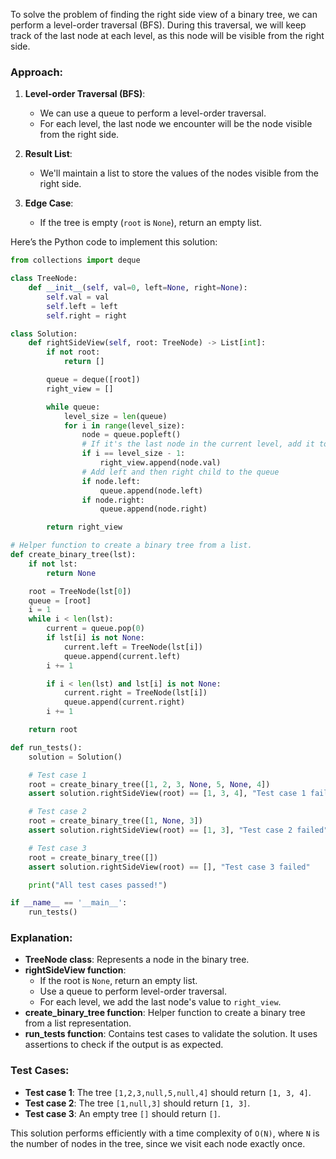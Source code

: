 To solve the problem of finding the right side view of a binary tree, we can perform a level-order traversal (BFS). During this traversal, we will keep track of the last node at each level, as this node will be visible from the right side.

### Approach:

1. **Level-order Traversal (BFS)**:
   - We can use a queue to perform a level-order traversal.
   - For each level, the last node we encounter will be the node visible from the right side.

2. **Result List**:
   - We'll maintain a list to store the values of the nodes visible from the right side.

3. **Edge Case**:
   - If the tree is empty (`root` is `None`), return an empty list.

Here’s the Python code to implement this solution:

```python
from collections import deque

class TreeNode:
    def __init__(self, val=0, left=None, right=None):
        self.val = val
        self.left = left
        self.right = right

class Solution:
    def rightSideView(self, root: TreeNode) -> List[int]:
        if not root:
            return []

        queue = deque([root])
        right_view = []

        while queue:
            level_size = len(queue)
            for i in range(level_size):
                node = queue.popleft()
                # If it's the last node in the current level, add it to the right view
                if i == level_size - 1:
                    right_view.append(node.val)
                # Add left and then right child to the queue
                if node.left:
                    queue.append(node.left)
                if node.right:
                    queue.append(node.right)

        return right_view

# Helper function to create a binary tree from a list.
def create_binary_tree(lst):
    if not lst:
        return None

    root = TreeNode(lst[0])
    queue = [root]
    i = 1
    while i < len(lst):
        current = queue.pop(0)
        if lst[i] is not None:
            current.left = TreeNode(lst[i])
            queue.append(current.left)
        i += 1

        if i < len(lst) and lst[i] is not None:
            current.right = TreeNode(lst[i])
            queue.append(current.right)
        i += 1

    return root

def run_tests():
    solution = Solution()

    # Test case 1
    root = create_binary_tree([1, 2, 3, None, 5, None, 4])
    assert solution.rightSideView(root) == [1, 3, 4], "Test case 1 failed"

    # Test case 2
    root = create_binary_tree([1, None, 3])
    assert solution.rightSideView(root) == [1, 3], "Test case 2 failed"

    # Test case 3
    root = create_binary_tree([])
    assert solution.rightSideView(root) == [], "Test case 3 failed"

    print("All test cases passed!")

if __name__ == '__main__':
    run_tests()
```

### Explanation:

- **TreeNode class**: Represents a node in the binary tree.
- **rightSideView function**:
  - If the root is `None`, return an empty list.
  - Use a queue to perform level-order traversal.
  - For each level, we add the last node's value to `right_view`.
- **create_binary_tree function**: Helper function to create a binary tree from a list representation.
- **run_tests function**: Contains test cases to validate the solution. It uses assertions to check if the output is as expected.

### Test Cases:

- **Test case 1**: The tree `[1,2,3,null,5,null,4]` should return `[1, 3, 4]`.
- **Test case 2**: The tree `[1,null,3]` should return `[1, 3]`.
- **Test case 3**: An empty tree `[]` should return `[]`.

This solution performs efficiently with a time complexity of `O(N)`, where `N` is the number of nodes in the tree, since we visit each node exactly once.
